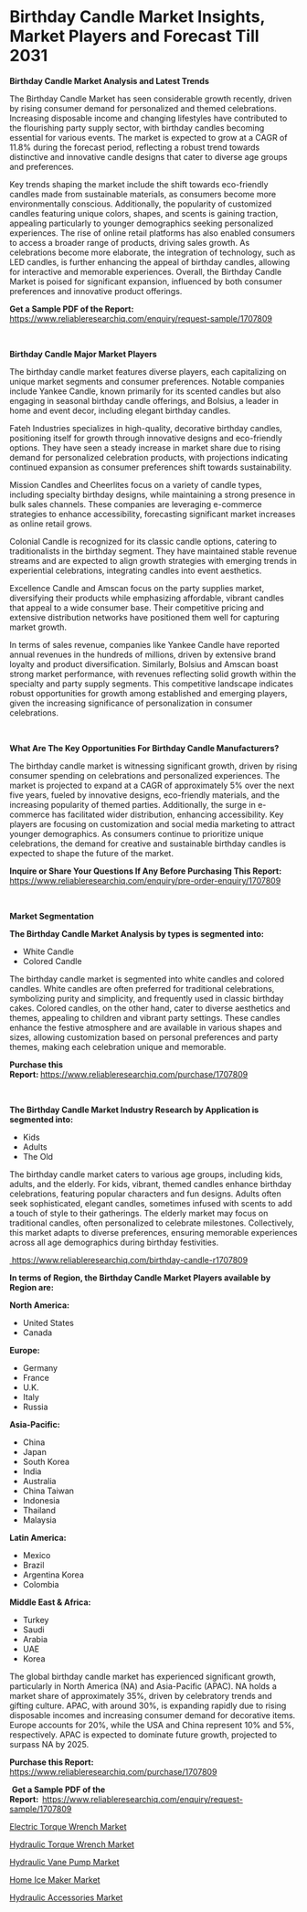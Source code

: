 <p><h1>Birthday Candle Market Insights, Market Players and Forecast Till 2031</h1></p><p><strong>Birthday Candle Market Analysis and Latest Trends</strong></p>
<p><p>The Birthday Candle Market has seen considerable growth recently, driven by rising consumer demand for personalized and themed celebrations. Increasing disposable income and changing lifestyles have contributed to the flourishing party supply sector, with birthday candles becoming essential for various events. The market is expected to grow at a CAGR of 11.8% during the forecast period, reflecting a robust trend towards distinctive and innovative candle designs that cater to diverse age groups and preferences.</p><p>Key trends shaping the market include the shift towards eco-friendly candles made from sustainable materials, as consumers become more environmentally conscious. Additionally, the popularity of customized candles featuring unique colors, shapes, and scents is gaining traction, appealing particularly to younger demographics seeking personalized experiences. The rise of online retail platforms has also enabled consumers to access a broader range of products, driving sales growth. As celebrations become more elaborate, the integration of technology, such as LED candles, is further enhancing the appeal of birthday candles, allowing for interactive and memorable experiences. Overall, the Birthday Candle Market is poised for significant expansion, influenced by both consumer preferences and innovative product offerings.</p></p>
<p><strong>Get a Sample PDF of the Report:&nbsp;</strong> <a href="https://www.reliableresearchiq.com/enquiry/request-sample/1707809?utm_campaign=123&utm_medium=2&utm_source=Github&utm_content=ia&utm_term=18122024&utm_id=birthday-candle">https://www.reliableresearchiq.com/enquiry/request-sample/1707809</a></p>
<p>&nbsp;</p>
<p><strong>Birthday Candle Major Market Players</strong></p>
<p><p>The birthday candle market features diverse players, each capitalizing on unique market segments and consumer preferences. Notable companies include Yankee Candle, known primarily for its scented candles but also engaging in seasonal birthday candle offerings, and Bolsius, a leader in home and event decor, including elegant birthday candles.</p><p>Fateh Industries specializes in high-quality, decorative birthday candles, positioning itself for growth through innovative designs and eco-friendly options. They have seen a steady increase in market share due to rising demand for personalized celebration products, with projections indicating continued expansion as consumer preferences shift towards sustainability.</p><p>Mission Candles and Cheerlites focus on a variety of candle types, including specialty birthday designs, while maintaining a strong presence in bulk sales channels. These companies are leveraging e-commerce strategies to enhance accessibility, forecasting significant market increases as online retail grows.</p><p>Colonial Candle is recognized for its classic candle options, catering to traditionalists in the birthday segment. They have maintained stable revenue streams and are expected to align growth strategies with emerging trends in experiential celebrations, integrating candles into event aesthetics.</p><p>Excellence Candle and Amscan focus on the party supplies market, diversifying their products while emphasizing affordable, vibrant candles that appeal to a wide consumer base. Their competitive pricing and extensive distribution networks have positioned them well for capturing market growth.</p><p>In terms of sales revenue, companies like Yankee Candle have reported annual revenues in the hundreds of millions, driven by extensive brand loyalty and product diversification. Similarly, Bolsius and Amscan boast strong market performance, with revenues reflecting solid growth within the specialty and party supply segments. This competitive landscape indicates robust opportunities for growth among established and emerging players, given the increasing significance of personalization in consumer celebrations.</p></p>
<p>&nbsp;</p>
<p><strong>What Are The Key Opportunities For Birthday Candle Manufacturers?</strong></p>
<p><p>The birthday candle market is witnessing significant growth, driven by rising consumer spending on celebrations and personalized experiences. The market is projected to expand at a CAGR of approximately 5% over the next five years, fueled by innovative designs, eco-friendly materials, and the increasing popularity of themed parties. Additionally, the surge in e-commerce has facilitated wider distribution, enhancing accessibility. Key players are focusing on customization and social media marketing to attract younger demographics. As consumers continue to prioritize unique celebrations, the demand for creative and sustainable birthday candles is expected to shape the future of the market.</p></p>
<p><strong>Inquire or Share Your Questions If Any Before Purchasing This Report:</strong> <a href="https://www.reliableresearchiq.com/enquiry/pre-order-enquiry/1707809?utm_campaign=123&utm_medium=2&utm_source=Github&utm_content=ia&utm_term=18122024&utm_id=birthday-candle">https://www.reliableresearchiq.com/enquiry/pre-order-enquiry/1707809</a></p>
<p>&nbsp;</p>
<p><strong>Market Segmentation</strong></p>
<p><strong>The Birthday Candle Market Analysis by types is segmented into:</strong></p>
<p><ul><li>White Candle</li><li>Colored Candle</li></ul></p>
<p><p>The birthday candle market is segmented into white candles and colored candles. White candles are often preferred for traditional celebrations, symbolizing purity and simplicity, and frequently used in classic birthday cakes. Colored candles, on the other hand, cater to diverse aesthetics and themes, appealing to children and vibrant party settings. These candles enhance the festive atmosphere and are available in various shapes and sizes, allowing customization based on personal preferences and party themes, making each celebration unique and memorable.</p></p>
<p><strong>Purchase this Report:&nbsp;</strong><a href="https://www.reliableresearchiq.com/purchase/1707809?utm_campaign=123&utm_medium=2&utm_source=Github&utm_content=ia&utm_term=18122024&utm_id=birthday-candle">https://www.reliableresearchiq.com/purchase/1707809</a></p>
<p>&nbsp;</p>
<p><strong>The Birthday Candle Market Industry Research by Application is segmented into:</strong></p>
<p><ul><li>Kids</li><li>Adults</li><li>The Old</li></ul></p>
<p><p>The birthday candle market caters to various age groups, including kids, adults, and the elderly. For kids, vibrant, themed candles enhance birthday celebrations, featuring popular characters and fun designs. Adults often seek sophisticated, elegant candles, sometimes infused with scents to add a touch of style to their gatherings. The elderly market may focus on traditional candles, often personalized to celebrate milestones. Collectively, this market adapts to diverse preferences, ensuring memorable experiences across all age demographics during birthday festivities.</p></p>
<p><a href="https://www.reliableresearchiq.com/birthday-candle-r1707809?utm_campaign=123&utm_medium=2&utm_source=Github&utm_content=ia&utm_term=18122024&utm_id=birthday-candle">&nbsp;https://www.reliableresearchiq.com/birthday-candle-r1707809</a></p>
<p><strong>In terms of Region, the Birthday Candle Market Players available by Region are:</strong></p>
<p>
    <p> <strong> North America: </strong>
        <ul>
            <li>United States</li>
            <li>Canada</li>
        </ul>
        </p> 
    <p> <strong> Europe: </strong>
        <ul>
            <li>Germany</li>
            <li>France</li>
            <li>U.K.</li>
            <li>Italy</li>
            <li>Russia</li>
        </ul>
        </p> 
    <p> <strong> Asia-Pacific: </strong>
        <ul>
            <li>China</li>
            <li>Japan</li>
            <li>South Korea</li>
            <li>India</li>
            <li>Australia</li>
            <li>China Taiwan</li>
            <li>Indonesia</li>
            <li>Thailand</li>
            <li>Malaysia</li>
        </ul>
        </p> 
    <p> <strong> Latin America: </strong>
        <ul>
            <li>Mexico</li>
            <li>Brazil</li>
            <li>Argentina Korea</li>
            <li>Colombia</li>
        </ul>
        </p> 
    <p> <strong> Middle East & Africa: </strong>
        <ul>
            <li>Turkey</li>
            <li>Saudi</li>
            <li>Arabia</li>
            <li>UAE</li>
            <li>Korea</li>
        </ul>
    </p>
    </p>
<p><p>The global birthday candle market has experienced significant growth, particularly in North America (NA) and Asia-Pacific (APAC). NA holds a market share of approximately 35%, driven by celebratory trends and gifting culture. APAC, with around 30%, is expanding rapidly due to rising disposable incomes and increasing consumer demand for decorative items. Europe accounts for 20%, while the USA and China represent 10% and 5%, respectively. APAC is expected to dominate future growth, projected to surpass NA by 2025.</p></p>
<p><strong>Purchase this Report: </strong><a href="https://www.reliableresearchiq.com/purchase/1707809?utm_campaign=123&utm_medium=2&utm_source=Github&utm_content=ia&utm_term=18122024&utm_id=birthday-candle">https://www.reliableresearchiq.com/purchase/1707809</a></p>
<p>&nbsp;<strong>Get a Sample PDF of the Report:&nbsp;&nbsp;</strong><a href="https://www.reliableresearchiq.com/enquiry/request-sample/1707809?utm_campaign=123&utm_medium=2&utm_source=Github&utm_content=ia&utm_term=18122024&utm_id=birthday-candle">https://www.reliableresearchiq.com/enquiry/request-sample/1707809</a></p>
<p><strong></strong></p>
<p><p><a href="https://www.linkedin.com/pulse/electric-torque-wrench-market-size-expansion-forecast-from-hw7uf?utm_campaign=123&utm_medium=2&utm_source=Github&utm_content=ia&utm_term=18122024&utm_id=birthday-candle">Electric Torque Wrench Market</a></p><p><a href="https://www.linkedin.com/pulse/hydraulic-torque-wrench-market-trends-report-current-industry-analysis-dtv0e?utm_campaign=123&utm_medium=2&utm_source=Github&utm_content=ia&utm_term=18122024&utm_id=birthday-candle">Hydraulic Torque Wrench Market</a></p><p><a href="https://www.linkedin.com/pulse/global-hydraulic-vane-pump-market-analysis-2024-2031-industry-xeaze?utm_campaign=123&utm_medium=2&utm_source=Github&utm_content=ia&utm_term=18122024&utm_id=birthday-candle">Hydraulic Vane Pump Market</a></p><p><a href="https://www.linkedin.com/pulse/home-ice-maker-market-revenue-growth-forecast-82-cagr-from-2024-wsgif?utm_campaign=123&utm_medium=2&utm_source=Github&utm_content=ia&utm_term=18122024&utm_id=birthday-candle">Home Ice Maker Market</a></p><p><a href="https://www.linkedin.com/pulse/projected-growth-hydraulic-accessories-market-91-cagr-from-x38ae?utm_campaign=123&utm_medium=2&utm_source=Github&utm_content=ia&utm_term=18122024&utm_id=birthday-candle">Hydraulic Accessories Market</a></p></p>